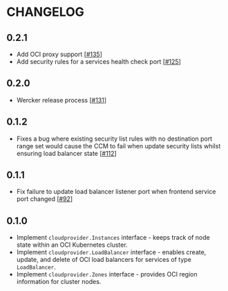# CHANGELOG

## 0.2.1

 * Add OCI proxy support [[#135][5]]
 * Add security rules for a services health check port [[#125][4]]

## 0.2.0

 * Wercker release process [[#131][3]]

## 0.1.2

 * Fixes a bug where existing security list rules with no destination port range
   set would cause the CCM to fail when update security lists whilst ensuring
   load balancer state [[#112][2]]

## 0.1.1

 * Fix failure to update load balancer listener port when frontend service port changed [[#92][1]]

## 0.1.0

 * Implement `cloudprovider.Instances` interface - keeps track of node state within an OCI Kubernetes cluster.
 * Implement `cloudprovider.LoadBalancer` interface - enables create, update, and delete of OCI load balancers for services of type `LoadBalancer`.
 * Implement `cloudprovider.Zones` interface - provides OCI region information for cluster nodes.

[1]: https://github.com/oracle/oci-cloud-controller-manager/issues/92
[2]: https://github.com/oracle/oci-cloud-controller-manager/issues/112
[3]: https://github.com/oracle/oci-cloud-controller-manager/issues/131
[4]: https://github.com/oracle/oci-cloud-controller-manager/issues/125
[5]: https://github.com/oracle/oci-cloud-controller-manager/issues/135
